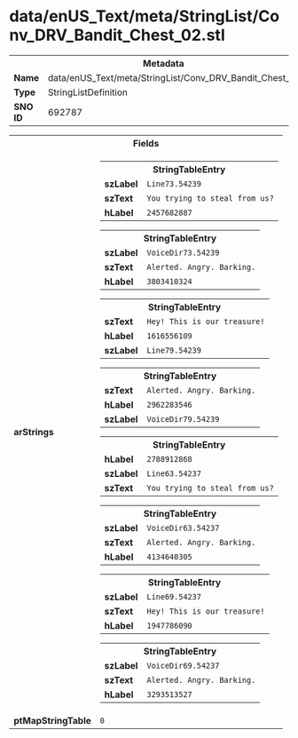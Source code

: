 <h1>data/enUS_Text/meta/StringList/Conv_DRV_Bandit_Chest_02.stl</h1><table><tr><th colspan="100%">Metadata</th></tr><tr><td><b>Name</b></td><td>data/enUS_Text/meta/StringList/Conv_DRV_Bandit_Chest_02.stl</td></tr><tr><td><b>Type</b></td><td>StringListDefinition</td></tr><tr><td><b>SNO ID</b></td><td>692787</td></tr></table>

<table><tr><th colspan="100%">Fields</th></tr><tr><td><b>arStrings</b></td><td><table><tr><th colspan="100%">StringTableEntry</th></tr><tr><td><b>szLabel</b></td><td><code>Line73.54239</code></td></tr><tr><td><b>szText</b></td><td><code>You trying to steal from us?</code></td></tr><tr><td><b>hLabel</b></td><td><code>2457682887</code></td></tr></table>


<table><tr><th colspan="100%">StringTableEntry</th></tr><tr><td><b>szLabel</b></td><td><code>VoiceDir73.54239</code></td></tr><tr><td><b>szText</b></td><td><code>Alerted. Angry. Barking.</code></td></tr><tr><td><b>hLabel</b></td><td><code>3803410324</code></td></tr></table>


<table><tr><th colspan="100%">StringTableEntry</th></tr><tr><td><b>szText</b></td><td><code>Hey! This is our treasure!</code></td></tr><tr><td><b>hLabel</b></td><td><code>1616556109</code></td></tr><tr><td><b>szLabel</b></td><td><code>Line79.54239</code></td></tr></table>


<table><tr><th colspan="100%">StringTableEntry</th></tr><tr><td><b>szText</b></td><td><code>Alerted. Angry. Barking.</code></td></tr><tr><td><b>hLabel</b></td><td><code>2962283546</code></td></tr><tr><td><b>szLabel</b></td><td><code>VoiceDir79.54239</code></td></tr></table>


<table><tr><th colspan="100%">StringTableEntry</th></tr><tr><td><b>hLabel</b></td><td><code>2788912868</code></td></tr><tr><td><b>szLabel</b></td><td><code>Line63.54237</code></td></tr><tr><td><b>szText</b></td><td><code>You trying to steal from us?</code></td></tr></table>


<table><tr><th colspan="100%">StringTableEntry</th></tr><tr><td><b>szLabel</b></td><td><code>VoiceDir63.54237</code></td></tr><tr><td><b>szText</b></td><td><code>Alerted. Angry. Barking.</code></td></tr><tr><td><b>hLabel</b></td><td><code>4134640305</code></td></tr></table>


<table><tr><th colspan="100%">StringTableEntry</th></tr><tr><td><b>szLabel</b></td><td><code>Line69.54237</code></td></tr><tr><td><b>szText</b></td><td><code>Hey! This is our treasure!</code></td></tr><tr><td><b>hLabel</b></td><td><code>1947786090</code></td></tr></table>


<table><tr><th colspan="100%">StringTableEntry</th></tr><tr><td><b>szLabel</b></td><td><code>VoiceDir69.54237</code></td></tr><tr><td><b>szText</b></td><td><code>Alerted. Angry. Barking.</code></td></tr><tr><td><b>hLabel</b></td><td><code>3293513527</code></td></tr></table>


</td></tr><tr><td><b>ptMapStringTable</b></td><td><code>0</code></td></tr></table>

